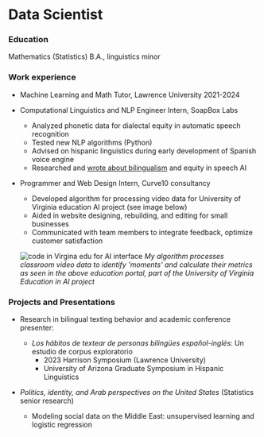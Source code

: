 # Data Scientist

### Education
Mathematics (Statistics) B.A., linguistics minor

### Work experience
- Machine Learning and Math Tutor, Lawrence University     2021-2024
  
- Computational Linguistics and NLP Engineer Intern, SoapBox Labs
  - Analyzed phonetic data for dialectal equity in automatic speech recognition
  - Tested new NLP algorithms (Python)
  - Advised on hispanic linguistics during early development of Spanish voice engine
  - Researched and [wrote about bilingualism]([(https://www.soapboxlabs.com/blog/spanish-voice-engine-bilingual-speech-tech/)]) and equity in speech AI

- Programmer and Web Design Intern, Curve10 consultancy
  - Developed algorithm for processing video data for University of Virginia education AI project (see image below)
  - Aided in website designing, rebuilding, and editing for small businesses
  - Communicated with team members to integrate feedback, optimize customer satisfaction

  ![code in Virgina edu for AI interface](/portfolio/images/VAcode.png)
  *My algorithm processes classroom video data to identify 'moments' and calculate their metrics as seen in the above education portal, part of the University of Virginia Education in AI project* 

### Projects and Presentations
- Research in bilingual texting behavior and academic conference presenter:
    - *Los hábitos de textear de personas bilingües español-inglés*: Un estudio de corpus exploratorio
       - 2023 Harrison Symposium (Lawrence University)
       - University of Arizona Graduate Symposium in Hispanic Linguistics
     
- *Politics, identity, and Arab perspectives on the United States* (Statistics senior research)
  - Modeling social data on the Middle East: unsupervised learning and logistic regression
